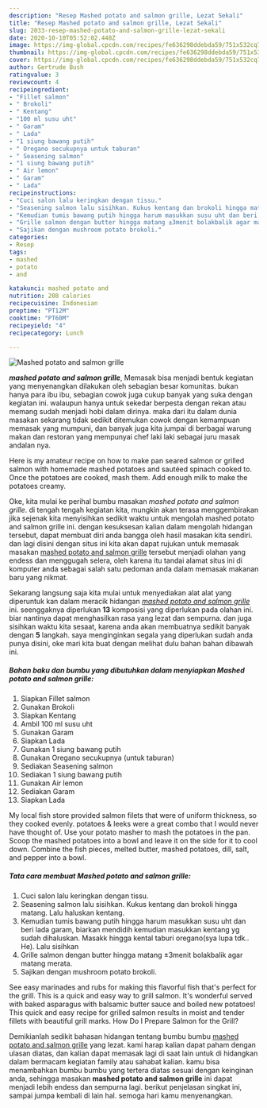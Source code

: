 ```yaml
---
description: "Resep Mashed potato and salmon grille, Lezat Sekali"
title: "Resep Mashed potato and salmon grille, Lezat Sekali"
slug: 2033-resep-mashed-potato-and-salmon-grille-lezat-sekali
date: 2020-10-10T05:52:02.448Z
image: https://img-global.cpcdn.com/recipes/fe636298ddebda59/751x532cq70/mashed-potato-and-salmon-grille-foto-resep-utama.jpg
thumbnail: https://img-global.cpcdn.com/recipes/fe636298ddebda59/751x532cq70/mashed-potato-and-salmon-grille-foto-resep-utama.jpg
cover: https://img-global.cpcdn.com/recipes/fe636298ddebda59/751x532cq70/mashed-potato-and-salmon-grille-foto-resep-utama.jpg
author: Gertrude Bush
ratingvalue: 3
reviewcount: 4
recipeingredient:
- "Fillet salmon"
- " Brokoli"
- " Kentang"
- "100 ml susu uht"
- " Garam"
- " Lada"
- "1 siung bawang putih"
- " Oregano secukupnya untuk taburan"
- " Seasening salmon"
- "1 siung bawang putih"
- " Air lemon"
- " Garam"
- " Lada"
recipeinstructions:
- "Cuci salon lalu keringkan dengan tissu."
- "Seasening salmon lalu sisihkan. Kukus kentang dan brokoli hingga matang. Lalu haluskan kentang."
- "Kemudian tumis bawang putih hingga harum masukkan susu uht dan beri lada garam, biarkan mendidih kemudian masukkan kentang yg sudah dihaluskan. Masakk hingga kental taburi oregano(sya lupa tdk.. He). Lalu sisihkan"
- "Grille salmon dengan butter hingga matang ±3menit bolakbalik agar matang merata."
- "Sajikan dengan mushroom potato brokoli."
categories:
- Resep
tags:
- mashed
- potato
- and

katakunci: mashed potato and 
nutrition: 208 calories
recipecuisine: Indonesian
preptime: "PT12M"
cooktime: "PT60M"
recipeyield: "4"
recipecategory: Lunch

---
```



![Mashed potato and salmon grille](https://img-global.cpcdn.com/recipes/fe636298ddebda59/751x532cq70/mashed-potato-and-salmon-grille-foto-resep-utama.jpg)

<b><i>mashed potato and salmon grille</i></b>, Memasak bisa menjadi bentuk kegiatan yang menyenangkan dilakukan oleh sebagian besar komunitas. bukan hanya para ibu ibu, sebagian cowok juga cukup banyak yang suka dengan kegiatan ini. walaupun hanya untuk sekedar berpesta dengan rekan atau memang sudah menjadi hobi dalam dirinya. maka dari itu dalam dunia masakan sekarang tidak sedikit ditemukan cowok dengan kemampuan memasak yang mumpuni, dan banyak juga kita jumpai di berbagai warung makan dan restoran yang mempunyai chef laki laki sebagai juru masak andalan nya.

Here is my amateur recipe on how to make pan seared salmon or grilled salmon with homemade mashed potatoes and sautéed spinach cooked to. Once the potatoes are cooked, mash them. Add enough milk to make the potatoes creamy.

Oke, kita mulai ke perihal bumbu masakan <i>mashed potato and salmon grille</i>. di tengah tengah kegiatan kita, mungkin akan terasa menggembirakan jika sejenak kita menyisihkan sedikit waktu untuk mengolah mashed potato and salmon grille ini. dengan kesuksesan kalian dalam mengolah hidangan tersebut, dapat membuat diri anda bangga oleh hasil masakan kita sendiri. dan lagi disini dengan situs ini kita akan dapat rujukan untuk memasak masakan <u>mashed potato and salmon grille</u> tersebut menjadi olahan yang endess dan menggugah selera, oleh karena itu tandai alamat situs ini di komputer anda sebagai salah satu pedoman anda dalam memasak makanan baru yang nikmat.


Sekarang langsung saja kita mulai untuk menyediakan alat alat yang diperuntuk kan dalam meracik hidangan <u><i>mashed potato and salmon grille</i></u> ini. seenggaknya diperlukan <b>13</b> komposisi yang diperlukan pada olahan ini. biar nantinya dapat menghasilkan rasa yang lezat dan sempurna. dan juga sisihkan waktu kita sesaat, karena anda akan membuatnya sedikit banyak dengan <b>5</b> langkah. saya menginginkan segala yang diperlukan sudah anda punya disini, oke mari kita buat dengan melihat dulu bahan bahan dibawah ini.

<!--inarticleads1-->

##### Bahan baku dan bumbu yang dibutuhkan dalam menyiapkan Mashed potato and salmon grille:

1. Siapkan Fillet salmon
1. Gunakan  Brokoli
1. Siapkan  Kentang
1. Ambil 100 ml susu uht
1. Gunakan  Garam
1. Siapkan  Lada
1. Gunakan 1 siung bawang putih
1. Gunakan  Oregano secukupnya (untuk taburan)
1. Sediakan  Seasening salmon
1. Sediakan 1 siung bawang putih
1. Gunakan  Air lemon
1. Sediakan  Garam
1. Siapkan  Lada


My local fish store provided salmon filets that were of uniform thickness, so they cooked evenly. potatoes &amp; leeks were a great combo that I would never have thought of. Use your potato masher to mash the potatoes in the pan. Scoop the mashed potatoes into a bowl and leave it on the side for it to cool down. Combine the fish pieces, melted butter, mashed potatoes, dill, salt, and pepper into a bowl. 

<!--inarticleads2-->

##### Tata cara membuat Mashed potato and salmon grille:

1. Cuci salon lalu keringkan dengan tissu.
1. Seasening salmon lalu sisihkan. Kukus kentang dan brokoli hingga matang. Lalu haluskan kentang.
1. Kemudian tumis bawang putih hingga harum masukkan susu uht dan beri lada garam, biarkan mendidih kemudian masukkan kentang yg sudah dihaluskan. Masakk hingga kental taburi oregano(sya lupa tdk.. He). Lalu sisihkan
1. Grille salmon dengan butter hingga matang ±3menit bolakbalik agar matang merata.
1. Sajikan dengan mushroom potato brokoli.


See easy marinades and rubs for making this flavorful fish that&#39;s perfect for the grill. This is a quick and easy way to grill salmon. It&#39;s wonderful served with baked asparagus with balsamic butter sauce and boiled new potatoes! This quick and easy recipe for grilled salmon results in moist and tender fillets with beautiful grill marks. How Do I Prepare Salmon for the Grill? 

Demikianlah sedikit bahasan hidangan tentang bumbu bumbu <u>mashed potato and salmon grille</u> yang lezat. kami harap kalian dapat paham dengan ulasan diatas, dan kalian dapat memasak lagi di saat lain untuk di hidangkan dalam bermacam kegiatan family atau sahabat kalian. kamu bisa menambahkan bumbu bumbu yang tertera diatas sesuai dengan keinginan anda, sehingga masakan <b>mashed potato and salmon grille</b> ini dapat menjadi lebih endess dan sempurna lagi. berikut penjelasan singkat ini, sampai jumpa kembali di lain hal. semoga hari kamu menyenangkan.
